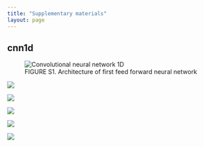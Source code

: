 ```yaml
---
title: "Supplementary materials"
layout: page
---
```


## cnn1d

<figure>
  <img src="../media/cnn1d.svg" alt="Convolutional neural network 1D">
  <figcaption>FIGURE S1. Architecture of first feed forward neural network</figcaption>
</figure>

![](../media/cnn1d.svg)

![](../media/cnn2d.svg)

![](../media/ff1.svg)

![](../media/ff2.svg)

![](../media/lstm.svg)

